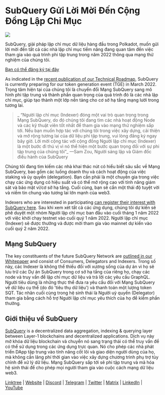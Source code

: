 # SubQuery Gửi Lời Mời Đến Cộng Đồng Lập Chỉ Mục

![](https://miro.medium.com/max/1400/1*qa014uV1jHA2WTVhUadrdA.png)

SubQuery, giải pháp lập chỉ mục dữ liệu hàng đầu trong Polkadot, muốn gửi lời mời đến tất cả các nhà lập chỉ mục tiềm năng đang quan tâm đến việc tham gia vào quá trình phi tập trung trong năm 2022 thông qua mạng thử nghiệm của chúng tôi.

[Bạn có thể đăng ký tại đây](https://forms.gle/RyXyhb8T9Gxkwi7R9)

As indicated in the [recent publication of our Technical Roadmap](./20211029-roadmap-october.md), SubQuery is currently preparing for our token generation event (TGE) in March 2022. Trọng tâm hiện tại của chúng tôi là chuyển đổi Mạng SubQuery sang mô hình phi tập trung và thành phần quan trọng của quá trình đó là các nhà lập chỉ mục, giúp tạo thành một lớp nền tảng cho cơ sở hạ tầng mạng lưới trong tương lai.

> _ “Người lập chỉ mục (Indexer) đóng một vai trò quan trọng trong Mạng SubQuery, do đó chúng tôi đang tìm các nhà hoạt động Node và các kỹ thuật viên tốt nhất để tham gia vào mạng thử nghiệm sắp tới. Nếu bạn muốn hợp tác với chúng tôi trong việc xây dựng, cải thiện và mở rộng tương lai của dữ liệu phi tập trung, vui lòng đăng ký ngay bây giờ. Lời mời cộng tác với cộng đồng Người lập chỉ mục (Indexer) là một bước đi thú vị vì nó thể hiện một bước quan trọng đối với sự phi tập trung của chúng tôi”_ —Sam Zou, Người sáng lập và Giám đốc điều hành của SubQuery

Chúng tôi đang tìm kiếm các nhà khai thác nút có hiểu biết sâu sắc về Mạng SubQuery, bao gồm các luồng doanh thu và cách hoạt động của việc staking và ủy quyền (delegation). Bạn cần phải là một chuyên gia trong việc chạy các ứng dụng có hiệu suất và có thể mở rộng cao với tính năng giám sát và bảo mật ví/cơ sở hạ tầng. Cuối cùng, bạn sẽ cần một thái độ tuyệt vời và niềm tin chung vào tương lai lớn mạnh của web3.

Indexers who are interested in participating [can register their interest with SubQuery here](https://forms.gle/RyXyhb8T9Gxkwi7R9). Sau khi xem xét tất cả các ứng dụng, chúng tôi dự kiến ​​sẽ phê duyệt một nhóm Người lập chỉ mục ban đầu vào cuối tháng 1 năm 2022 với việc khởi chạy testnet vào cuối quý 1 năm 2022. Người lập chỉ mục (Indexer) sẽ được thưởng và được mời tham gia vào mainnet dự kiến ​​vào cuối quý 2 năm 2022.

## Mạng SubQuery

The key constituents of the future SubQuery Network are [outlined in our Whitepaper](https://static.subquery.network/whitepaper.pdf) and consist of Consumers, Delegators and Indexers. Trong số này, các Indexer là không thể thiếu đối với xương sống của dự án vì họ sẽ lưu trữ các Dự án SubQuery trong cơ sở hạ tầng của riêng họ, chạy các node và truy vấn để lập chỉ mục dữ liệu và trả lời các yêu cầu GraphQL. Người tiêu dùng là những thực thể đưa ra yêu cầu đối với Mạng SubQuery về dữ liệu cụ thể (do đó 'tiêu thụ dữ liệu') và thanh toán một lượng token SQT. Tác nhân cuối cùng trong hệ sinh thái là Người uỷ quyền (Delegator) tham gia bằng cách hỗ trợ Người lập chỉ mục yêu thích của họ để kiếm phần thưởng.

## Giới thiệu về SubQuery

[SubQuery](https://subquery.network/) is a decentralized data aggregation, indexing & querying layer between Layer-1 blockchains and decentralized applications. Dịch vụ này mở khóa dữ liệu blockchain và chuyển nó sang trạng thái có thể truy vấn để có thể sử dụng trong các ứng dụng trực quan. Nó cho phép các nhà phát triển DApp tập trung vào tính năng cốt lõi và giao diện người dùng của họ, mà không cần lãng phí thời gian vào việc xây dựng chương trình phụ trợ tùy chỉnh để xử lý dữ liệu. Mạng SubQuery sắp tới sẽ phi tập trung và mã hóa hệ sinh thái để cho phép mọi người tham gia vào cuộc cách mạng dữ liệu web3.

​​[Linktree](https://linktr.ee/subquerynetwork) | [Website](https://subquery.network/) | [Discord](https://discord.com/invite/78zg8aBSMG) | [Telegram](https://t.me/subquerynetwork) | [Twitter](https://twitter.com/subquerynetwork) | [Matrix](https://matrix.to/#/#subquery:matrix.org) | [LinkedIn](https://www.linkedin.com/company/subquery) | [YouTube](https://www.youtube.com/channel/UCi1a6NUUjegcLHDFLr7CqLw)

